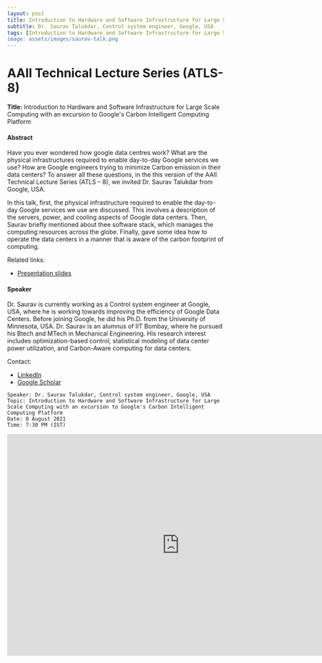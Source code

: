 ```yaml
---
layout: post
title: Introduction to Hardware and Software Infrastructure for Large Scale Computing with an excursion to Google's Carbon Intelligent Computing Platform
subtitle: Dr. Saurav Talukdar, Control system engineer, Google, USA
tags: [Introduction to Hardware and Software Infrastructure for Large Scale Computing with an excursion to Google's Carbon Intelligent Computing Platform]
image: assets/images/saurav-talk.png
---
```


# AAII Technical Lecture Series (ATLS-8)

**Title:** Introduction to Hardware and Software Infrastructure for Large Scale Computing with an excursion to Google's Carbon Intelligent Computing Platform

#### Abstract
Have you ever wondered how google data centres work? What are the physical infrastructures required to enable day-to-day Google services we use? How are Google engineers trying to minimize Carbon emission in their data centers? To answer all these questions, in the this version of the AAII Technical Lecture Series (ATLS – 8), we invited Dr. Saurav Talukdar from Google, USA.

In this talk, first, the physical infrastructure required to enable the day-to-day Google services we use are discussed. This  involves a description of the servers, power, and cooling aspects of Google data centers. Then, Saurav briefly mentioned about thee software stack, which manages the computing resources across the globe. Finally, gave some idea how to operate the data centers in a manner that is aware of the carbon footprint of computing.

Related links:
- [Presentation slides](https://docs.google.com/presentation/d/127QV3rPRhTsh-fJW44g2mfCRdlwCcV9ReNOJ_sdcwXo/edit#slide=id.p) 

#### Speaker
Dr. Saurav is currently working as a Control system engineer at Google, USA, where he is working towards improving the efficiency of Google Data Centers. Before joining Google, he did his Ph.D. from the University of Minnesota, USA. Dr. Saurav is an alumnus of IIT Bombay, where he pursued his Btech and MTech in Mechanical Engineering. His research interest includes optimization-based control, statistical modeling of data center power utilization, and Carbon-Aware computing for data centers.

Contact: 
- [LinkedIn](https://www.linkedin.com/in/saurav-talukdar-b727a21b/)
- [Google Scholar](https://scholar.google.co.in/citations?user=LjbbUMUAAAAJ&hl=en)

```
Speaker: Dr. Saurav Talukdar, Control system engineer, Google, USA
Topic: Introduction to Hardware and Software Infrastructure for Large Scale Computing with an excursion to Google's Carbon Intelligent Computing Platform
Date: 8 August 2021
Time: 7:30 PM (IST)
```
<iframe width="800" height="515" src="https://www.youtube.com/embed/s-flHRDVVj4" title="YouTube video player" frameborder="0" allow="accelerometer; autoplay; clipboard-write; encrypted-media; gyroscope; picture-in-picture; web-share" allowfullscreen></iframe>
